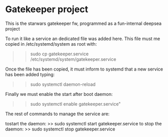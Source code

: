 # Gatekeeper project

This is the starwars gatekeeper fw, programmed as a fun-internal deepsea project

To run it like a service an dedicated file was added here. This file must me copied in /etc/systemd/system as root with: 

>> sudo cp gatekeeper.service /etc/systemd/system/gatekeeper.service

Once the file has been copied, it must inform to systemd that a new service has been added typing: 

>> sudo systemctl daemon-reload

Finally we must enable the start after boot daemon: 

>> sudo systemctl enable gatekeeper.service"

The rest of commands to manage the service are:

tostart the daemon: >> sudo systemctl start gatekeeper.service
to stop the daemon: >> sudo systemctl stop gatekeeper.service